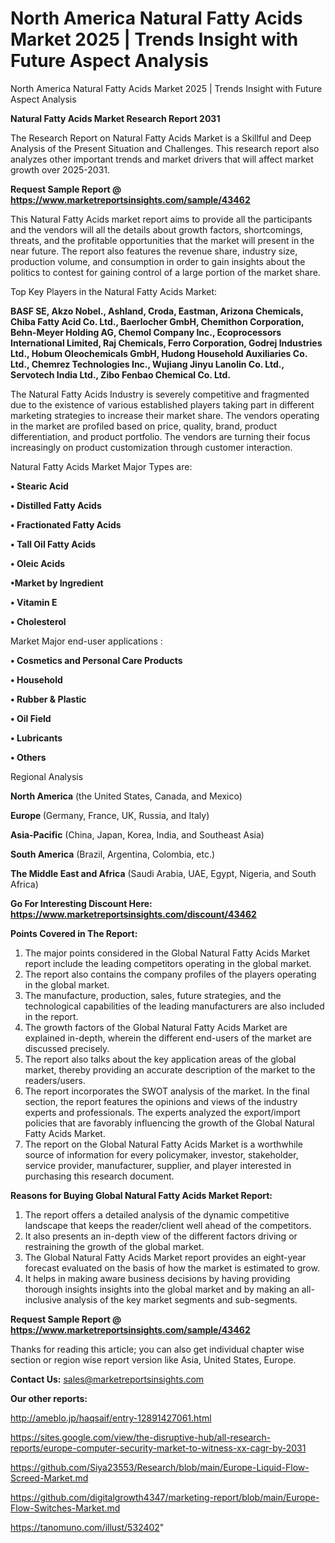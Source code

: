 # North America Natural Fatty Acids Market 2025 | Trends Insight with Future Aspect Analysis
North America Natural Fatty Acids Market 2025 | Trends Insight with Future Aspect Analysis

<strong>Natural Fatty Acids Market Research Report 2031</strong>

The Research Report on Natural Fatty Acids Market is a Skillful and Deep Analysis of the Present Situation and Challenges. This research report also analyzes other important trends and market drivers that will affect market growth over 2025-2031.

<strong>Request Sample Report @ <a href=https://www.marketreportsinsights.com/sample/43462>https://www.marketreportsinsights.com/sample/43462</a></strong>

This Natural Fatty Acids market report aims to provide all the participants and the vendors will all the details about growth factors, shortcomings, threats, and the profitable opportunities that the market will present in the near future. The report also features the revenue share, industry size, production volume, and consumption in order to gain insights about the politics to contest for gaining control of a large portion of the market share.

Top Key Players in the Natural Fatty Acids Market:

<strong>BASF SE, Akzo Nobel., Ashland, Croda, Eastman, Arizona Chemicals, Chiba Fatty Acid Co. Ltd., Baerlocher GmbH, Chemithon Corporation, Behn-Meyer Holding AG, Chemol Company Inc., Ecoprocessors International Limited, Raj Chemicals, Ferro Corporation, Godrej Industries Ltd., Hobum Oleochemicals GmbH, Hudong Household Auxiliaries Co. Ltd., Chemrez Technologies Inc., Wujiang Jinyu Lanolin Co. Ltd., Servotech India Ltd., Zibo Fenbao Chemical Co. Ltd.</strong>

The Natural Fatty Acids Industry is severely competitive and fragmented due to the existence of various established players taking part in different marketing strategies to increase their market share. The vendors operating in the market are profiled based on price, quality, brand, product differentiation, and product portfolio. The vendors are turning their focus increasingly on product customization through customer interaction.

Natural Fatty Acids Market Major Types are:

<strong>•  Stearic Acid

•  Distilled Fatty Acids

•  Fractionated Fatty Acids

•  Tall Oil Fatty Acids

•  Oleic Acids

•Market by Ingredient

•  Vitamin E

•  Cholesterol</strong>

Market Major end-user applications :

<strong>•  Cosmetics and Personal Care Products

•  Household

•  Rubber & Plastic

•  Oil Field

•  Lubricants

•  Others</strong>

Regional Analysis

</u><strong><b>North America</b></strong> (the United States, Canada, and Mexico)

<strong><b>Europe </b></strong>(Germany, France, UK, Russia, and Italy)

<strong><b>Asia-Pacific</b></strong> (China, Japan, Korea, India, and Southeast Asia)

<strong><b>South America</b></strong> (Brazil, Argentina, Colombia, etc.)

<strong><b>The Middle East and Africa</b></strong> (Saudi Arabia, UAE, Egypt, Nigeria, and South Africa)

<strong>Go For Interesting Discount Here: <a href=https://www.marketreportsinsights.com/discount/43462>https://www.marketreportsinsights.com/discount/43462</a></strong>

<strong>Points Covered in The Report:</strong>
<ol>
  <li>The major points considered in the Global Natural Fatty Acids Market report include the leading competitors operating in the global market.</li>
  <li>The report also contains the company profiles of the players operating in the global market.</li>
  <li>The manufacture, production, sales, future strategies, and the technological capabilities of the leading manufacturers are also included in the report.</li>
  <li>The growth factors of the Global Natural Fatty Acids Market are explained in-depth, wherein the different end-users of the market are discussed precisely.</li>
  <li>The report also talks about the key application areas of the global market, thereby providing an accurate description of the market to the readers/users.</li>
  <li>The report incorporates the SWOT analysis of the market. In the final section, the report features the opinions and views of the industry experts and professionals. The experts analyzed the export/import policies that are favorably influencing the growth of the Global Natural Fatty Acids Market.</li>
  <li>The report on the Global Natural Fatty Acids Market is a worthwhile source of information for every policymaker, investor, stakeholder, service provider, manufacturer, supplier, and player interested in purchasing this research document.</li>
</ol>
<strong>Reasons for Buying Global Natural Fatty Acids Market Report:</strong>

<ol>
  <li>The report offers a detailed analysis of the dynamic competitive landscape that keeps the reader/client well ahead of the competitors.</li>
  <li>It also presents an in-depth view of the different factors driving or restraining the growth of the global market.</li>
  <li>The Global Natural Fatty Acids Market report provides an eight-year forecast evaluated on the basis of how the market is estimated to grow.</li>
  <li>It helps in making aware business decisions by having providing thorough insights insights into the global market and by making an all-inclusive analysis of the key market segments and sub-segments.</li>
</ol>
<strong>Request Sample Report @ <a href=https://www.marketreportsinsights.com/sample/43462>https://www.marketreportsinsights.com/sample/43462</a></strong>


Thanks for reading this article; you can also get individual chapter wise section or region wise report version like Asia, United States, Europe.

<strong>Contact Us:</strong>
sales@marketreportsinsights.com

<strong>Our other reports:</strong>

<a href=http://ameblo.jp/haqsaif/entry-12891427061.html>http://ameblo.jp/haqsaif/entry-12891427061.html</a>

<a href=https://sites.google.com/view/the-disruptive-hub/all-research-reports/europe-computer-security-market-to-witness-xx-cagr-by-2031>https://sites.google.com/view/the-disruptive-hub/all-research-reports/europe-computer-security-market-to-witness-xx-cagr-by-2031</a>

<a href=https://github.com/Siya23553/Research/blob/main/Europe-Liquid-Flow-Screed-Market.md>https://github.com/Siya23553/Research/blob/main/Europe-Liquid-Flow-Screed-Market.md</a>

<a href=https://github.com/digitalgrowth4347/marketing-report/blob/main/Europe-Flow-Switches-Market.md>https://github.com/digitalgrowth4347/marketing-report/blob/main/Europe-Flow-Switches-Market.md</a>

<a href=https://tanomuno.com/illust/532402>https://tanomuno.com/illust/532402</a>"
